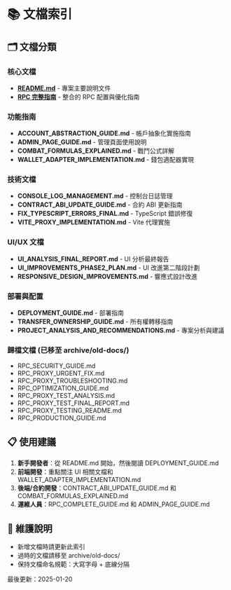 # 📚 文檔索引

## 🗂️ 文檔分類

### 核心文檔
- **[README.md](../README.md)** - 專案主要說明文件
- **[RPC 完整指南](RPC_COMPLETE_GUIDE.md)** - 整合的 RPC 配置與優化指南

### 功能指南
- **ACCOUNT_ABSTRACTION_GUIDE.md** - 帳戶抽象化實施指南
- **ADMIN_PAGE_GUIDE.md** - 管理頁面使用說明
- **COMBAT_FORMULAS_EXPLAINED.md** - 戰鬥公式詳解
- **WALLET_ADAPTER_IMPLEMENTATION.md** - 錢包適配器實現

### 技術文檔
- **CONSOLE_LOG_MANAGEMENT.md** - 控制台日誌管理
- **CONTRACT_ABI_UPDATE_GUIDE.md** - 合約 ABI 更新指南
- **FIX_TYPESCRIPT_ERRORS_FINAL.md** - TypeScript 錯誤修復
- **VITE_PROXY_IMPLEMENTATION.md** - Vite 代理實施

### UI/UX 文檔
- **UI_ANALYSIS_FINAL_REPORT.md** - UI 分析最終報告
- **UI_IMPROVEMENTS_PHASE2_PLAN.md** - UI 改進第二階段計劃
- **RESPONSIVE_DESIGN_IMPROVEMENTS.md** - 響應式設計改進

### 部署與配置
- **DEPLOYMENT_GUIDE.md** - 部署指南
- **TRANSFER_OWNERSHIP_GUIDE.md** - 所有權轉移指南
- **PROJECT_ANALYSIS_AND_RECOMMENDATIONS.md** - 專案分析與建議

### 歸檔文檔 (已移至 archive/old-docs/)
- RPC_SECURITY_GUIDE.md
- RPC_PROXY_URGENT_FIX.md
- RPC_PROXY_TROUBLESHOOTING.md
- RPC_OPTIMIZATION_GUIDE.md
- RPC_PROXY_TEST_ANALYSIS.md
- RPC_PROXY_TEST_FINAL_REPORT.md
- RPC_PROXY_TESTING_README.md
- RPC_PRODUCTION_GUIDE.md

## 📋 使用建議

1. **新手開發者**：從 README.md 開始，然後閱讀 DEPLOYMENT_GUIDE.md
2. **前端開發**：重點關注 UI 相關文檔和 WALLET_ADAPTER_IMPLEMENTATION.md
3. **後端/合約開發**：CONTRACT_ABI_UPDATE_GUIDE.md 和 COMBAT_FORMULAS_EXPLAINED.md
4. **運維人員**：RPC_COMPLETE_GUIDE.md 和 ADMIN_PAGE_GUIDE.md

## 🔄 維護說明

- 新增文檔時請更新此索引
- 過時的文檔請移至 archive/old-docs/
- 保持文檔命名規範：大寫字母 + 底線分隔

最後更新：2025-01-20